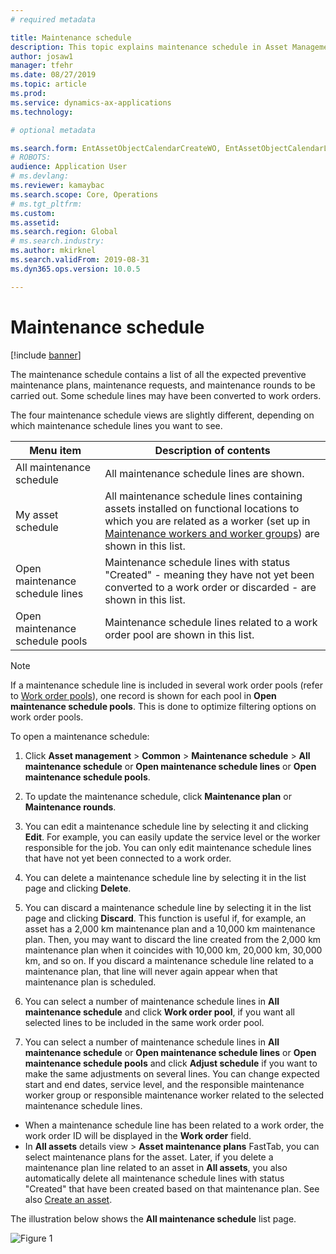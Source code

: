```yaml
---
# required metadata

title: Maintenance schedule
description: This topic explains maintenance schedule in Asset Management.
author: josaw1
manager: tfehr
ms.date: 08/27/2019
ms.topic: article
ms.prod: 
ms.service: dynamics-ax-applications
ms.technology: 

# optional metadata

ms.search.form: EntAssetObjectCalendarCreateWO, EntAssetObjectCalendarListPagePoolsOpen, EntAssetObjectCalendarListPage, EntAssetObjectCalendarListPagePreviewPart, EntAssetObjectCalendarEdit 
# ROBOTS: 
audience: Application User
# ms.devlang: 
ms.reviewer: kamaybac
ms.search.scope: Core, Operations
# ms.tgt_pltfrm: 
ms.custom: 
ms.assetid: 
ms.search.region: Global
# ms.search.industry: 
ms.author: mkirknel
ms.search.validFrom: 2019-08-31
ms.dyn365.ops.version: 10.0.5

---
```


# Maintenance schedule

[!include [banner](../../includes/banner.md)]

 

The maintenance schedule contains a list of all the expected preventive maintenance plans, maintenance requests, and maintenance rounds to be carried out. Some schedule lines may have been converted to work orders.

The four maintenance schedule views are slightly different, depending on which maintenance schedule lines you want to see.

| Menu item                  | Description of contents                                                                                                                                             |
|----------------------------|----------------------------------------------------------------------------------------------------------------------------------------------------------------------------------------------|
| All maintenance schedule       | All maintenance schedule lines are shown.     |
| My asset schedule        | All maintenance schedule lines containing assets installed on functional locations to which you are related as a worker (set up in [Maintenance workers and worker groups](../setup-for-objects/workers-and-worker-groups.md)) are shown in this list. |
| Open maintenance schedule lines | Maintenance schedule lines with status "Created" - meaning they have not yet been converted to a work order or discarded - are shown in this list.                                            |
| Open maintenance schedule pools | Maintenance schedule lines related to a work order pool are shown in this list.                                                                                                                  |

>[!NOTE]
>If a maintenance schedule line is included in several work order pools (refer to [Work order pools](../work-orders/work-order-pools.md)), one record is shown for each pool in **Open maintenance schedule pools**. This is done to optimize filtering options on work order pools.

To open a maintenance schedule:

1. Click **Asset management** > **Common** > **Maintenance schedule** > **All maintenance schedule** or **Open maintenance schedule lines** or **Open maintenance schedule pools**.

2. To update the maintenance schedule, click **Maintenance plan** or **Maintenance rounds**. 

3. You can edit a maintenance schedule line by selecting it and clicking **Edit**. For example, you can easily update the service level or the worker responsible for the job. You can only edit maintenance schedule lines that have not yet been connected to a work order.

4. You can delete a maintenance schedule line by selecting it in the list page and clicking **Delete**.

5. You can discard a maintenance schedule line by selecting it in the list page and clicking **Discard**. This function is useful if, for example, an asset has a 2,000 km maintenance plan and a 10,000 km maintenance plan. Then, you may want to discard the line created from the 2,000 km maintenance plan when it coincides with 10,000 km, 20,000 km, 30,000 km, and so on. If you discard a maintenance schedule line related to a maintenance plan, that line will never again appear when that maintenance plan is scheduled.

6. You can select a number of maintenance schedule lines in **All maintenance schedule** and click **Work order pool**, if you want all selected lines to be included in the same work order pool.

7. You can select a number of maintenance schedule lines in **All maintenance schedule** or **Open maintenance schedule lines** or **Open maintenance schedule pools** and click **Adjust schedule** if you want to make the same adjustments on several lines. You can change expected start and end dates, service level, and the responsible maintenance worker group or responsible maintenance worker related to the selected maintenance schedule lines.

- When a maintenance schedule line has been related to a work order, the work order ID will be displayed in the **Work order** field.  
- In **All assets** details view > **Asset maintenance plans** FastTab, you can select maintenance plans for the asset. Later, if you delete a maintenance plan line related to an asset in **All assets**, you also automatically delete all maintenance schedule lines with status "Created" that have been created based on that maintenance plan. See also [Create an asset](../objects/create-an-object.md).

The illustration below shows the **All maintenance schedule** list page.

![Figure 1](media/16-preventive-maintenance.png)

